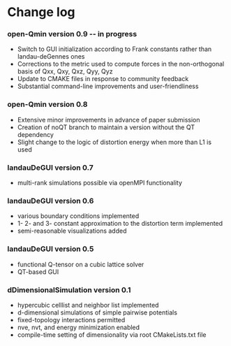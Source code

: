 # Change log

### open-Qmin version 0.9 -- in progress

* Switch to GUI initialization according to Frank constants rather than landau-deGennes ones
* Corrections to the metric used to compute forces in the non-orthogonal basis of Qxx, Qxy, Qxz, Qyy, Qyz
* Update to CMAKE files in response to community feedback
* Substantial command-line improvements and user-friendliness

### open-Qmin version 0.8

* Extensive minor improvements in advance of paper submission
* Creation of noQT branch to maintain a version without the QT dependency
* Slight change to the logic of distortion energy when more than L1 is used

### landauDeGUI version 0.7

* multi-rank simulations possible via openMPI functionality

### landauDeGUI version 0.6
* various boundary conditions implemented
* 1- 2- and 3- constant approximation to the distortion term implemented
* semi-reasonable visualizations added


### landauDeGUI version 0.5

* functional Q-tensor on a cubic lattice solver
* QT-based GUI

### dDimensionalSimulation version 0.1

* hypercubic celllist and neighbor list implemented
* d-dimensional simulations of simple pairwise potentials
* fixed-topology interactions permitted
* nve, nvt, and energy minimization enabled
* compile-time setting of dimensionality via root CMakeLists.txt file
